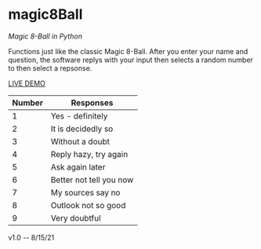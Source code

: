 # magic8Ball #
_Magic 8-Ball in Python_

Functions just like the classic Magic 8-Ball. After you enter your name and question, the software replys with your input then selects a random number to then select a repsonse.

[LIVE DEMO](https://replit.com/@itsduhhbzz/magic8Ball#main.py)

Number  | Responses
------------- | -------------
 1 | Yes - definitely
 2 | It is decidedly so
 3 | Without a doubt
 4 | Reply hazy, try again
 5 | Ask again later
 6 | Better not tell you now
 7 | My sources say no
 8 | Outlook not so good
 9 | Very doubtful
 
 
 v1.0 -- 8/15/21 
